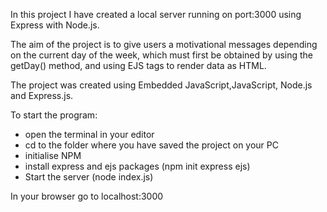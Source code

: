 In this project I have created a local server running on port:3000 using Express with Node.js.

The aim of the project is to give users a motivational messages depending on the current day of the week,
which must first be obtained by using the getDay() method, and using EJS tags to render data as HTML.

The project was created using Embedded JavaScript,JavaScript, Node.js and Express.js.

To start the program:
* open the terminal in your editor
* cd to the folder where you have saved the project on your PC
* initialise NPM
* install express and ejs packages (npm init express ejs)
* Start the server (node index.js)

 In your browser go to localhost:3000
